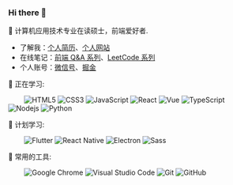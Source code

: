 

### Hi there 👋

:orange_book: 计算机应用技术专业在读硕士，前端爱好者.    

- 了解我：[个人简历](https://mrgong1997.github.io/resume/)、[个人网站](https://mrgong1997.github.io/)
- 在线笔记：[前端 Q&A 系列](https://mrgong1997.github.io/Q-A/#/)、[LeetCode 系列](https://mrgong1997.github.io/LeetCode/#/)
- 个人账号：[微信号](https://raw.githubusercontent.com/mrgong1997/CDN/master/imgs/wechat.jpg)、[掘金](https://juejin.cn/user/2731625054472503)

💪 正在学习: 

&emsp;&emsp;
![HTML5](https://img.shields.io/badge/-HTML5-E34F26?style=flat-square&logo=html5&logoColor=white)
![CSS3](https://img.shields.io/badge/-CSS3-1572B6?style=flat-square&logo=css3)
![JavaScript](https://img.shields.io/badge/-JavaScript-F7DE1F?style=flat-square&logo=javascript&logoColor=white)
![React](https://img.shields.io/badge/-React-282C34?style=flat-square&logo=React&logoColor=61DAFB)
![Vue](https://img.shields.io/badge/-Vue-355463?style=flat-square&logo=Vue.js)
![TypeScript](https://img.shields.io/badge/typescript-%23007ACC.svg?style=flat-square&logo=typescript&logoColor=white)
![Nodejs](https://img.shields.io/badge/-Nodejs-5AAA46?style=flat-square&logo=Node.js&logoColor=white)
![Python](https://img.shields.io/badge/-Python-3776AB?style=flat-square&logo=Python&logoColor=white)

🧠 计划学习:

&emsp;&emsp;
![Flutter](https://img.shields.io/badge/-Flutter-7BDEF9?style=flat-square&logo=Flutter&logoColor=white)
![React Native](https://img.shields.io/badge/-React%20Native-1572B6?style=flat-square&logo=React)
![Electron](https://img.shields.io/badge/-Electron-2F3241?style=flat-square&logo=Electron&logoColor=9FEAF9)
![Sass](https://img.shields.io/badge/Sass-CC6699?style=flat-square&logo=Sass&logoColor=white)

🧰 常用的工具:

&emsp;&emsp;
![Google Chrome](https://img.shields.io/badge/Chrome-279646?style=flat-square&logo=GoogleChrome&logoColor=white)
![Visual Studio Code](https://img.shields.io/badge/-Visual%20Studio%20Code-007ACC?style=flat-square&logo=Visual%20Studio%20Code&logoColor=fff)
![Git](https://img.shields.io/badge/-Git-FCC624?style=flat-square&logo=git)
![GitHub](https://img.shields.io/badge/-GitHub-black?style=flat-square&logo=github)

<!--
**mrgong1997/mrgong1997** is a ✨ _special_ ✨ repository because its `README.md` (this file) appears on your GitHub profile.

Here are some ideas to get you started:

- 🔭 I’m currently working on ...
- 🌱 I’m currently learning ...
- 👯 I’m looking to collaborate on ...
- 🤔 I’m looking for help with ...
- 💬 Ask me about ...
- 📫 How to reach me: ...
- 😄 Pronouns: ...
- ⚡ Fun fact: ...
-->
